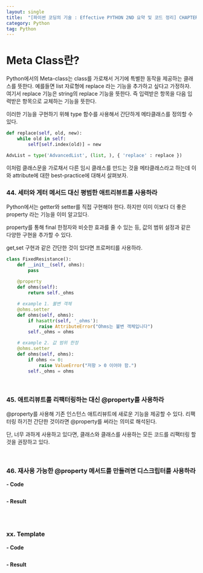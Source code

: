 ```yaml
---
layout: single
title:  "[파이썬 코딩의 기술 : Effective PYTHON 2ND 요약 및 코드 정리] CHAPTER 6. 메타클래스와 애트리튜브"
category: Python
tag: Python
---
```


# Meta Class란?
Python에서의 Meta-class는 class를 가로채서 거기에 특별한 동작을 제공하는 클래스를 뜻한다. 예를들면 list 자료형에 replace 라는 기능을 추가하고 싶다고 가정하자. 여기서 replace 기능은 string의 replace 기능을 뜻한다. 즉 입력받은 항목을 다음 입력받은 항목으로 교체하는 기능을 뜻한다.

이러한 기능을 구현하기 위해 type 함수를 사용해서 간단하게 메타클래스를 정의할 수 있다.

```python
def replace(self, old, new):
    while old in self:
        self[self.index(old)] = new

AdvList = type('AdvancedList', (list, ), { 'replace' : replace })
```

이처럼 클래스문을 가로채서 다른 임시 클래스를 만드는 것을 메타클래스라고 하는데 이와 attribute에 대한 best-practice에 대해서 살펴보자.

### 44. 세터와 게터 메서드 대신 평범한 애트리뷰트를 사용하라
Python에서는 getter와 setter를 직접 구현해야 한다. 하지만 이미 이보다 더 좋은 property 라는 기능을 이미 알고있다. 

property를 통해 final 한정자와 비슷한 효과를 줄 수 있는 등, 값의 범위 설정과 같은 다양한 구현을 추가할 수 있다.

get,set 구현과 같은 간단한 것이 있다면 프로퍼티를 사용하라.

```python
class FixedResistance():
    def __init__(self, ohms):
        pass
    
    @property
    def ohms(self):
        return self._ohms

    # example 1. 불변 객체
    @ohms.setter
    def ohms(self, ohms):
        if hasattr(self, '_ohms'):
            raise AttributeError("Ohms는 불변 객체입니다")
        self._ohms = ohms

    # example 2. 값 범위 한정
    @ohms.setter
    def ohms(self, ohms):
        if ohms <= 0:
            raise ValueError("저항 > 0 이어야 함.")
        self._ohms = ohms
```

<br>



### 45. 애트리뷰트를 리팩터링하는 대신 @property를 사용하라

@property를 사용해 기존 인스턴스 애트리뷰트에 새로운 기능을 제공할 수 있다.
리팩터링 하기전 간단한 것이라면 @property를 써라는 의미로 해석된다.

단, 너무 과하게 사용하고 있다면, 클래스와 클래스를 사용하는 모든 코드를 리팩터링 할 것을 권장하고 있다.

<br>

### 46. 재사용 가능한 @property 메서드를 만들려면 디스크립터를 사용하라

**- Code**
```python

```

**- Result**
```text

```

<br>



### xx. Template

**- Code**
```python

```

**- Result**
```text

```

<br>

